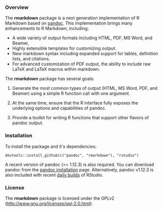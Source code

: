 
### Overview

The **rmarkdown** package is a next generation implementation of R Markdown based on [pandoc](http://johnmacfarlane.net/pandoc/). This implementation brings many enhancements to R Markdown, including:

* A wide variety of output formats including HTML, PDF, MS Word, and Beamer,
* Highly extensible templates for customizing output.
* New markdown syntax including expanded support for tables, definition lists, and citations.
* For advanced customization of PDF output, the ability to include raw LaTeX and LaTeX macros within markdown.

The **rmarkdown** package has several goals:

1. Generate the most common types of output (HTML, MS Word, PDF, and Beamer) using a simple R function call with one argument.

2. At the same time, ensure that the R interface fully exposes the underlying options and capabilities of pandoc.

3. Provide a toolkit for writing R functions that support other flavors of pandoc output.

### Installation

To install the package and it's dependencies:

```
devtools::install_github(c("pandoc", "rmarkdown"), "rstudio")
```

A recent version of pandoc (>= 1.12.3) is also required. You can download pandoc from the [pandoc installation](http://johnmacfarlane.net/pandoc/installing.html) page. Alternatively, pandoc v1.12.3 is also included with recent [daily builds](http://www.rstudio.org/download/daily) of RStudio.

### License

The **rmarkdown** package is licensed under the GPLv2 (http://www.gnu.org/licenses/gpl-2.0.html).






